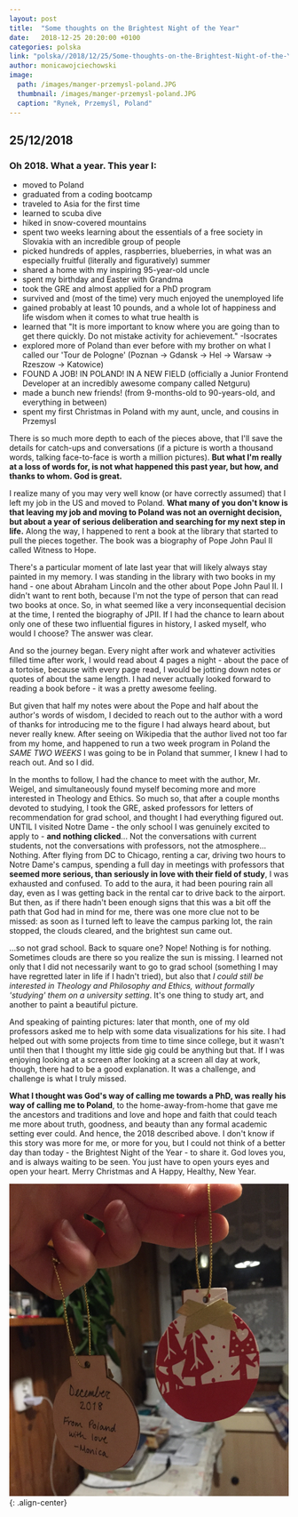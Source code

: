 ```yaml
---
layout: post
title:  "Some thoughts on the Brightest Night of the Year"
date:   2018-12-25 20:20:00 +0100
categories: polska
link: "polska//2018/12/25/Some-thoughts-on-the-Brightest-Night-of-the-Year.html"
author: monicawojciechowski
image:
  path: /images/manger-przemysl-poland.JPG
  thumbnail: /images/manger-przemysl-poland.JPG
  caption: "Rynek, Przemyśl, Poland"
---
```


## 25/12/2018

### Oh 2018. What a year. This year I:
- moved to Poland
- graduated from a coding bootcamp
- traveled to Asia for the first time
- learned to scuba dive
- hiked in snow-covered mountains
- spent two weeks learning about the essentials of a free society in Slovakia with an incredible group of people
- picked hundreds of apples, raspberries, blueberries, in what was an especially fruitful (literally and figuratively) summer
- shared a home with my inspiring 95-year-old uncle
- spent my birthday and Easter with Grandma
- took the GRE and almost applied for a PhD program
- survived and (most of the time) very much enjoyed the unemployed life
- gained probably at least 10 pounds, and a whole lot of happiness and life wisdom when it comes to what true health is
- learned that "It is more important to know where you are going than to get there quickly. Do not mistake activity for achievement." -Isocrates
- explored more of Poland than ever before with my brother on what I called our 'Tour de Pologne' (Poznan -> Gdansk -> Hel -> Warsaw -> Rzeszow -> Katowice)
- FOUND A JOB! IN POLAND! IN A NEW FIELD (officially a Junior Frontend Developer at an incredibly awesome company called Netguru)
- made a bunch new friends! (from 9-months-old to 90-years-old, and everything in between)
- spent my first Christmas in Poland with my aunt, uncle, and cousins in Przemysl

There is so much more depth to each of the pieces above, that I'll save the details for catch-ups and conversations (if a picture is worth a thousand words, talking face-to-face is worth a million pictures). **But what I'm really at a loss of words for, is not what happened this past year, but how, and thanks to whom. God is great.**

I realize many of you may very well know (or have correctly assumed) that I left my job in the US and moved to Poland. **What many of you don't know is that leaving my job and moving to Poland was not an overnight decision, but about a year of serious deliberation and searching for my next step in life.** Along the way, I happened to rent a book at the library that started to pull the pieces together. The book was a biography of Pope John Paul II called Witness to Hope.

There's a particular moment of late last year that will likely always stay painted in my memory.  I was standing in the library with two books in my hand - one about Abraham Lincoln and the other about Pope John Paul II. I didn't want to rent both, because I'm not the type of person that can read two books at once. So, in what seemed like a very inconsequential decision at the time, I rented the biography of JPII. If I had the chance to learn about only one of these two influential figures in history, I asked myself, who would I choose? The answer was clear.

And so the journey began. Every night after work and whatever activities filled time after work, I would read about 4 pages a night - about the pace of a tortoise, because with every page read, I would be jotting down notes or quotes of about the same length. I had never actually looked forward to reading a book before - it was a pretty awesome feeling.

But given that half my notes were about the Pope and half about the author's words of wisdom, I decided to reach out to the author with a word of thanks for introducing me to the figure I had always heard about, but never really knew. After seeing on Wikipedia that the author lived not too far from my home, and happened to run a two week program in Poland the *SAME TWO WEEKS* I was going to be in Poland that summer, I knew I had to reach out. And so I did.

In the months to follow, I had the chance to meet with the author, Mr. Weigel, and simultaneously found myself becoming more and more interested in Theology and Ethics. So much so, that after a couple months devoted to studying, I took the GRE, asked professors for letters of recommendation for grad school, and thought I had everything figured out. UNTIL I visited Notre Dame - the only school I was genuinely excited to apply to - **and nothing clicked**... Not the conversations with current students, not the conversations with professors, not the atmosphere... Nothing. After flying from DC to Chicago, renting a car, driving two hours to Notre Dame's campus, spending a full day in meetings with professors that **seemed more serious, than seriously in love with their field of study**, I was exhausted and confused. To add to the aura, it had been pouring rain all day, even as I was getting back in the rental car to drive back to the airport. But then, as if there hadn't been enough signs that this was a bit off the path that God had in mind for me, there was one more clue not to be missed: as soon as I turned left to leave the campus parking lot, the rain stopped, the clouds cleared, and the brightest sun came out.

...so not grad school. Back to square one? Nope! Nothing is for nothing. Sometimes clouds are there so you realize the sun is missing. I learned not only that I did not necessarily want to go to grad school (something I may have regretted later in life if I hadn't tried), but also that *I could still be interested in Theology and Philosophy and Ethics, without formally 'studying' them on a university setting*. It's one thing to study art, and another to paint a beautiful picture.

And speaking of painting pictures: later that month, one of my old professors asked me to help with some data visualizations for his site. I had helped out with some projects from time to time since college, but it wasn't until then that I thought my little side gig could be anything but that. If I was enjoying looking at a screen after looking at a screen all day at work, though, there had to be a good explanation. It was a challenge, and challenge is what I truly missed.

**What I thought was God's way of calling me towards a PhD, was really his way of calling me to Poland**, to the home-away-from-home that gave me the ancestors and traditions and love and hope and faith that could teach me more about truth, goodness, and beauty than any formal academic setting ever could. And hence, the 2018 described above. I don't know if this story was more for me, or more for you, but I could not think of a better day than today - the Brightest Night of the Year - to share it. God loves you, and is always waiting to be seen. You just have to open yours eyes and open your heart. Merry Christmas and A Happy, Healthy, New Year.

![christmas-ornaments](/images/ornaments.JPG){: .align-center}
